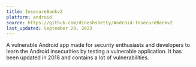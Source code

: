 ```yaml
---
title: InsecureBankv2
platform: android
source: https://github.com/dineshshetty/Android-InsecureBankv2
last_updated: September 29, 2023
---
```


A vulnerable Android app made for security enthusiasts and developers to learn the Android insecurities by testing a vulnerable application. It has been updated in 2018 and contains a lot of vulnerabilities.
